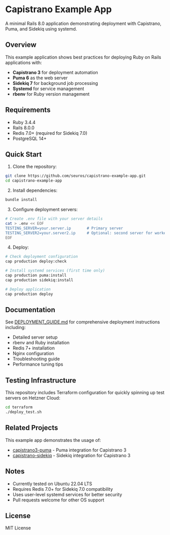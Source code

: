 # Capistrano Example App

A minimal Rails 8.0 application demonstrating deployment with Capistrano, Puma, and Sidekiq using systemd.

## Overview

This example application shows best practices for deploying Ruby on Rails applications with:
- **Capistrano 3** for deployment automation
- **Puma 6** as the web server
- **Sidekiq 7** for background job processing
- **Systemd** for service management
- **rbenv** for Ruby version management

## Requirements

- Ruby 3.4.4
- Rails 8.0.0
- Redis 7.0+ (required for Sidekiq 7.0)
- PostgreSQL 14+

## Quick Start

1. Clone the repository:
```bash
git clone https://github.com/seuros/capistrano-example-app.git
cd capistrano-example-app
```

2. Install dependencies:
```bash
bundle install
```

3. Configure deployment servers:
```bash
# Create .env file with your server details
cat > .env << EOF
TESTING_SERVER=your.server.ip       # Primary server
TESTING_SERVER2=your.server2.ip     # Optional: second server for workers
EOF
```

4. Deploy:
```bash
# Check deployment configuration
cap production deploy:check

# Install systemd services (first time only)
cap production puma:install
cap production sidekiq:install

# Deploy application
cap production deploy
```

## Documentation

See [DEPLOYMENT_GUIDE.md](DEPLOYMENT_GUIDE.md) for comprehensive deployment instructions including:
- Detailed server setup
- rbenv and Ruby installation
- Redis 7+ installation
- Nginx configuration
- Troubleshooting guide
- Performance tuning tips

## Testing Infrastructure

This repository includes Terraform configuration for quickly spinning up test servers on Hetzner Cloud:

```bash
cd terraform
./deploy_test.sh
```

## Related Projects

This example app demonstrates the usage of:
- [capistrano3-puma](https://github.com/seuros/capistrano-puma) - Puma integration for Capistrano 3
- [capistrano-sidekiq](https://github.com/seuros/capistrano-sidekiq) - Sidekiq integration for Capistrano 3

## Notes

- Currently tested on Ubuntu 22.04 LTS
- Requires Redis 7.0+ for Sidekiq 7.0 compatibility
- Uses user-level systemd services for better security
- Pull requests welcome for other OS support

## License

MIT License
